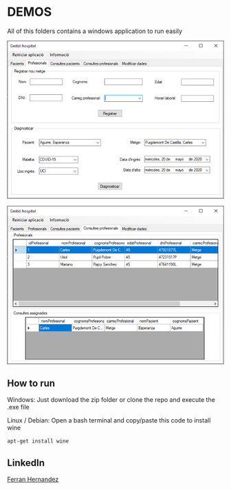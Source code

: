 # DEMOS

All of this folders contains a windows application to run easily

![Imagen aplicacion hecha en Visual Basic .NET](https://github.com/Ferranv3/Demos/blob/master/GestioHospital/GestioHospitalVisualBasic.PNG) 

![Imagen 2 aplicacion hecha en Visual Basic .NET](https://github.com/Ferranv3/Demos/blob/master/GestioHospital/GestioHospital2VisualBasic.PNG)

## How to run

Windows:
Just download the zip folder or clone the repo and execute the .exe file

Linux / Debian:
Open a bash terminal and copy/paste this code to install wine

```bash
apt-get install wine
```

## LinkedIn
[Ferran Hernandez](https://es.linkedin.com/in/ferran-hernández-510642187)